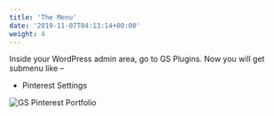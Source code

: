 ```yaml
---
title: 'The Menu'
date: '2019-11-07T04:13:14+00:00'
weight: 4
---
```


Inside your WordPress admin area, go to GS Plugins. Now you will get submenu like –

- Pinterest Settings

![GS Pinterest Portfolio](../images/GS_Pinterest_Portfolio_menu.png)